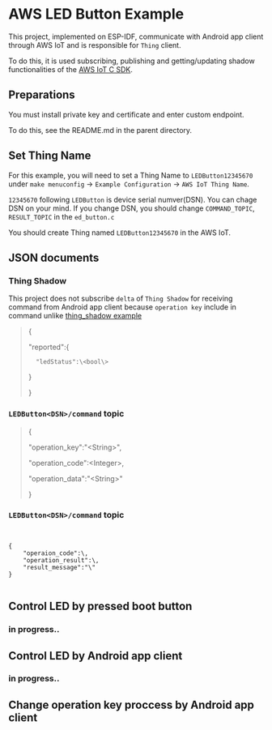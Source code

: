 # AWS LED Button Example

This project, implemented on ESP-IDF, communicate with Android app client through AWS IoT and is responsible for `Thing` client.

To do this, it is used subscribing, publishing and getting/updating shadow functionalities of the [AWS IoT C SDK](https://github.com/aws/aws-iot-device-sdk-embedded-C).

## Preparations

You must install private key and certificate and enter custom endpoint.

To do this, see the README.md in the parent directory.

## Set Thing Name

For this example, you will need to set a Thing Name to `LEDButton12345670` under `make menuconfig` -> `Example Configuration` -> `AWS IoT Thing Name`.

`12345670` following `LEDButton` is device serial numver(DSN). You can chage DSN on your mind. If you change DSN, you should change `COMMAND_TOPIC`, `RESULT_TOPIC` in the `ed_button.c`

You should create Thing named `LEDButton12345670` in the AWS IoT.

## JSON documents

### Thing Shadow

This project does not subscribe `delta` of `Thing Shadow` for receiving command from Android app client because `operation key` include in command unlike [thing_shadow example](https://github.com/espressif/esp-idf/tree/master/examples/protocols/aws_iot/thing_shadow)

>{
>
>	"reported":{
>
>		"ledStatus":\<bool\>
>
>	}
>
>}

### `LEDButton<DSN>/command` topic

>{
>
>	"operation_key":"\<String\>",
>
>	"operation_code":\<Integer\>,
>
>	"operation_data":"\<String\>"
>
>}

### `LEDButton<DSN>/command` topic

<pre><code>

{
	"operaion_code":\<Integer\>,
	"operation_result":\<bool\>,
	"result_message":"\<String\>"
}

</code></pre>

## Control LED by pressed boot button

### in progress..

## Control LED by Android app client

### in progress..

## Change operation key proccess by Android app client